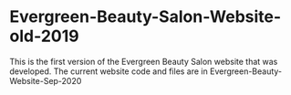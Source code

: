 # Evergreen-Beauty-Salon-Website-old-2019
This is the first version of the Evergreen Beauty Salon website that was developed. 
The current website code and files are in Evergreen-Beauty-Website-Sep-2020
